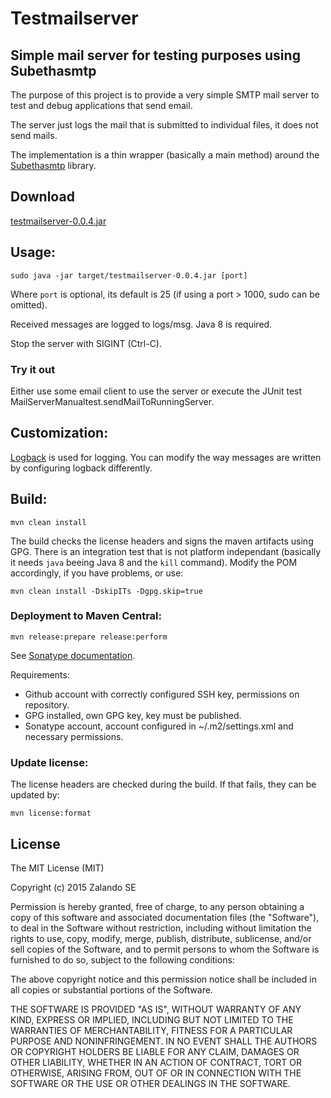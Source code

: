# Testmailserver

## Simple mail server for testing purposes using Subethasmtp

The purpose of this project is to provide a very simple SMTP mail server to test and debug
applications that send email.

The server just logs the mail that is submitted to individual files, it does not send
mails.

The implementation is a thin wrapper (basically a main method) around the [Subethasmtp](https://github.com/voodoodyne/subethasmtp) library.


## Download

[testmailserver-0.0.4.jar](https://repo1.maven.org/maven2/org/zalando/testmailserver/0.0.4/testmailserver-0.0.4.jar)


## Usage:

`sudo java -jar target/testmailserver-0.0.4.jar [port]`

Where `port` is optional, its default is 25 (if using a port > 1000, sudo can be omitted).

Received messages are logged to logs/msg. Java 8 is required.

Stop the server with SIGINT (Ctrl-C).


### Try it out

Either use some email client to use the server or execute the JUnit test MailServerManualtest.sendMailToRunningServer.


## Customization:

[Logback](http://logback.qos.ch/) is used for logging. You can modify the way messages are
written by configuring logback differently.


## Build:

`mvn clean install`

The build checks the license headers and signs the maven artifacts using GPG. There is an integration test that is not
platform independant (basically it needs `java` beeing Java 8 and the `kill` command). Modify the POM accordingly, if you have problems, or use:

`mvn clean install -DskipITs -Dgpg.skip=true`



### Deployment to Maven Central:

`mvn release:prepare release:perform`

See [Sonatype documentation](http://central.sonatype.org/pages/apache-maven.html).

Requirements:

 * Github account with correctly configured SSH key, permissions on repository.
 * GPG installed, own GPG key, key must be published.
 * Sonatype account, account configured in ~/.m2/settings.xml and necessary permissions.


### Update license:

The license headers are checked during the build. If that fails,
they can be updated by: 

`mvn license:format`


## License

The MIT License (MIT)

Copyright (c) 2015 Zalando SE

Permission is hereby granted, free of charge, to any person obtaining a copy
of this software and associated documentation files (the "Software"), to deal
in the Software without restriction, including without limitation the rights
to use, copy, modify, merge, publish, distribute, sublicense, and/or sell
copies of the Software, and to permit persons to whom the Software is
furnished to do so, subject to the following conditions:

The above copyright notice and this permission notice shall be included in all
copies or substantial portions of the Software.

THE SOFTWARE IS PROVIDED "AS IS", WITHOUT WARRANTY OF ANY KIND, EXPRESS OR
IMPLIED, INCLUDING BUT NOT LIMITED TO THE WARRANTIES OF MERCHANTABILITY,
FITNESS FOR A PARTICULAR PURPOSE AND NONINFRINGEMENT. IN NO EVENT SHALL THE
AUTHORS OR COPYRIGHT HOLDERS BE LIABLE FOR ANY CLAIM, DAMAGES OR OTHER
LIABILITY, WHETHER IN AN ACTION OF CONTRACT, TORT OR OTHERWISE, ARISING FROM,
OUT OF OR IN CONNECTION WITH THE SOFTWARE OR THE USE OR OTHER DEALINGS IN THE
SOFTWARE.
    